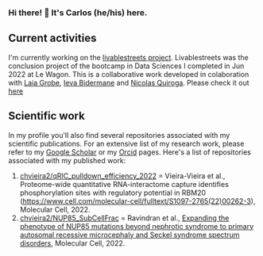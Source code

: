 ### Hi there! 👋 It's Carlos (he/his) here.
## Current activities
I'm currently working on the [livablestreets project](https://github.com/chvieira2/livablestreets). Livablestreets was the conclusion project of the bootcamp in Data Sciences I completed in Jun 2022 at Le Wagon. This is a collaborative work developed in colaboration with [Laia Grobe](https://github.com/Laiagdla), [Ieva Bidermane](https://github.com/ievabi) and [Nicolas Quiroga](https://github.com/nicoquiroga941). Please check it out [here](https://livablestreets.herokuapp.com/)

## Scientific work
In my profile you'll also find several repositories associated with my scientific publications. For an extensive list of my research work, please refer to my [Google Scholar](https://scholar.google.com/citations?user=0A5L-RYAAAAJ&hl=en&oi=sra) or my [Orcid](https://orcid.org/0000-0001-5443-4507) pages. Here's a list of repositories associated with my published work:
1. [chvieira2/qRIC_pulldown_efficiency_2022](https://github.com/chvieira2/qRIC_pulldown_efficiency_2022) = Vieira-Vieira et al., Proteome-wide quantitative RNA-interactome capture identifies phosphorylation sites with regulatory potential in RBM20 (https://www.cell.com/molecular-cell/fulltext/S1097-2765(22)00262-3), Molecular Cell, 2022.
2. [chvieira2/NUP85_SubCellFrac](https://github.com/chvieira2/NUP85_SubCellFrac) = Ravindran et al., [Expanding the phenotype of NUP85 mutations beyond nephrotic syndrome to primary autosomal recessive microcephaly and Seckel syndrome spectrum disorders](https://academic.oup.com/hmg/article-abstract/30/22/2068/6307744), Molecular Cell, 2022.


<!--
**chvieira2/chvieira2** is a ✨ _special_ ✨ repository because its `README.md` (this file) appears on your GitHub profile.

Here are some ideas to get you started:

- 🔭 I’m currently working on ...
- 🌱 I’m currently learning ...
- 👯 I’m looking to collaborate on ...
- 🤔 I’m looking for help with ...
- 💬 Ask me about ...
- 📫 How to reach me: ...
- 😄 Pronouns: ...
- ⚡ Fun fact: ...
-->

